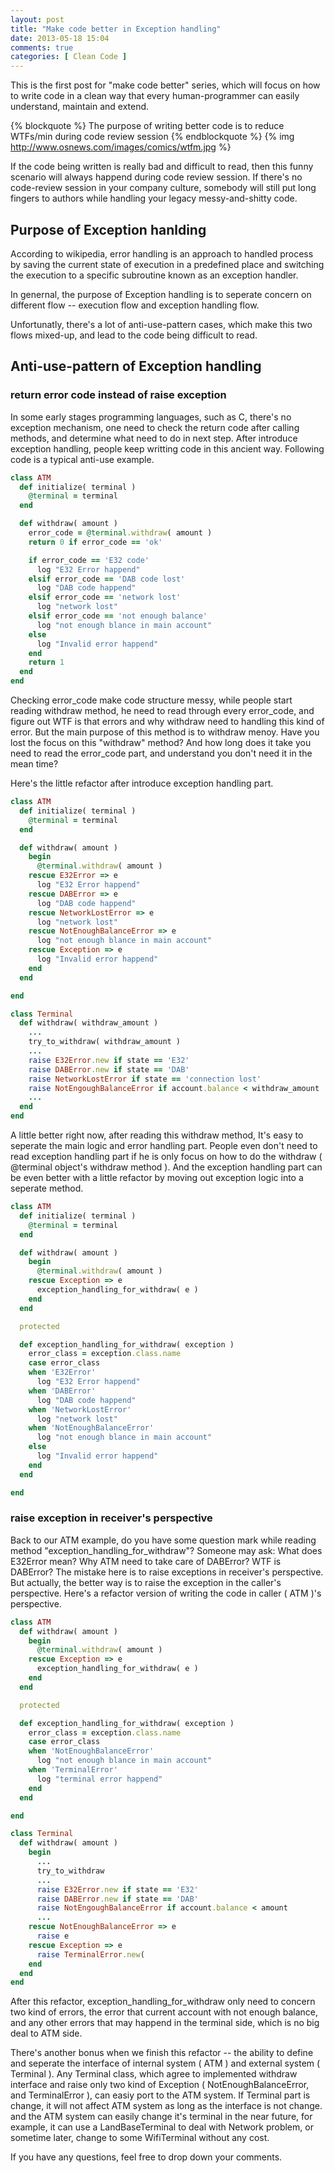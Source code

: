 ```yaml
---
layout: post
title: "Make code better in Exception handling"
date: 2013-05-18 15:04
comments: true
categories: [ Clean Code ]
---
```


This is the first post for "make code better" series, which will focus on how to write code in a clean way that every human-programmer can easily understand, maintain and extend.

{% blockquote %}
The purpose of writing better code is to reduce WTFs/min during code review session
{% endblockquote %}
{% img http://www.osnews.com/images/comics/wtfm.jpg %}



If the code being written is really bad and difficult to read, then this funny scenario will always happend during code review session. If there's no code-review session in your company culture, somebody will still put long fingers to authors while handling your legacy messy-and-shitty code.

## Purpose of Exception hanlding
According to wikipedia, error handling is an approach to handled process by saving the current state of execution in a predefined place and switching the execution to a specific subroutine known as an exception handler. 

In genernal, the purpose of Exception handling is to seperate concern on different flow -- execution flow and exception handling flow. 

Unfortunatly, there's a lot of anti-use-pattern cases, which make this two flows mixed-up, and lead to the code being difficult to read.

## Anti-use-pattern of Exception handling
### return error code instead of raise exception
In some early stages programming languages, such as C, there's no exception mechanism, one need to check the return code after calling methods, and determine what need to do in next step. After introduce exception handling, people keep writting code in this ancient way. Following code is a typical anti-use example.

``` ruby
class ATM
  def initialize( terminal )
    @terminal = terminal 
  end

  def withdraw( amount )
    error_code = @terminal.withdraw( amount )
    return 0 if error_code == 'ok'

    if error_code == 'E32 code'
      log "E32 Error happend"
    elsif error_code == 'DAB code lost'
      log "DAB code happend"
    elsif error_code == 'network lost'
      log "network lost"
    elsif error_code == 'not enough balance'
      log "not enough blance in main account"
    else
      log "Invalid error happend"
    end
    return 1
  end
end
```

Checking error_code make code structure messy, while people start reading withdraw method, he need to read through every error_code, and figure out WTF is that errors and why withdraw need to handling this kind of error. But the main purpose of this method is to withdraw menoy. Have you lost the focus on this "withdraw" method? And how long does it take you need to read the error_code part, and understand you don't need it in the mean time?

Here's the little refactor after introduce exception handling part.

``` ruby
class ATM
  def initialize( terminal )
    @terminal = terminal 
  end

  def withdraw( amount )
    begin
      @terminal.withdraw( amount )
    rescue E32Error => e
      log "E32 Error happend"
    rescue DABError => e
      log "DAB code happend"
    rescue NetworkLostError => e
      log "network lost"
    rescue NotEnoughBalanceError => e
      log "not enough blance in main account"
    rescue Exception => e
      log "Invalid error happend"
    end
  end

end
```

``` ruby
class Terminal
  def withdraw( withdraw_amount )
    ... 
    try_to_withdraw( withdraw_amount )
    ...
    raise E32Error.new if state == 'E32'
    raise DABError.new if state == 'DAB'
    raise NetworkLostError if state == 'connection lost'
    raise NotEngoughBalanceError if account.balance < withdraw_amount
    ...
  end
end
```

A little better right now, after reading this withdraw method, It's easy to seperate the main logic and error handling part. People even don't need to read exception handling part if he is only focus on how to do the withdraw ( @terminal object's withdraw method ). And the exception handling part can be even better with a little refactor by moving out exception logic into a seperate method.

``` ruby
class ATM
  def initialize( terminal )
    @terminal = terminal 
  end

  def withdraw( amount )
    begin
      @terminal.withdraw( amount )
    rescue Exception => e
      exception_handling_for_withdraw( e )
    end
  end

  protected

  def exception_handling_for_withdraw( exception )
    error_class = exception.class.name
    case error_class
    when 'E32Error'
      log "E32 Error happend"
    when 'DABError'
      log "DAB code happend"
    when 'NetworkLostError'
      log "network lost"
    when 'NotEnoughBalanceError'
      log "not enough blance in main account"
    else
      log "Invalid error happend"
    end
  end

end

```

### raise exception in receiver's perspective

Back to our ATM example, do you have some question mark while reading method "exception_handling_for_withdraw"? Someone may ask: What does E32Error mean? Why ATM need to take care of DABError? WTF is DABError? The mistake here is to raise exceptions in receiver's perspective. But actually, the better way is to raise the exception in the caller's perspective. Here's a refactor version of writing the code in caller ( ATM )'s perspective.

``` ruby
class ATM
  def withdraw( amount )
    begin
      @terminal.withdraw( amount )
    rescue Exception => e
      exception_handling_for_withdraw( e )
    end
  end

  protected

  def exception_handling_for_withdraw( exception )
    error_class = exception.class.name
    case error_class 
    when 'NotEnoughBalanceError'
      log "not enough blance in main account"
    when 'TerminalError'
      log "terminal error happend"
    end
  end

end
```

``` ruby
class Terminal
  def withdraw( amount )
    begin
      ...
      try_to_withdraw
      ...
      raise E32Error.new if state == 'E32'
      raise DABError.new if state == 'DAB'
      raise NotEngoughBalanceError if account.balance < amount
      ...
    rescue NotEnoughBalanceError => e
      raise e
    rescue Exception => e
      raise TerminalError.new( 
    end
  end
end
```

After this refactor, exception_handling_for_withdraw only need to concern two kind of errors, the error that current account with not enough balance, and any other errors that may happend in the terminal side, which is no big deal to ATM side.

There's another bonus when we finish this refactor -- the ability to define and seperate the interface of internal system ( ATM ) and external system ( Terminal ). Any Terminal class, which agree to implemented withdraw interface and raise only two kind of Exception ( NotEnoughBalanceError, and TerminalError ), can easiy port to the ATM system. If Terminal part is change, it will not affect ATM system as long as the interface is not change. and the ATM system can easily change it's terminal in the near future, for example, it can use a LandBaseTerminal to deal with Network problem, or sometime later, change to some WifiTerminal without any cost.




If you have any questions, feel free to drop down your comments.
